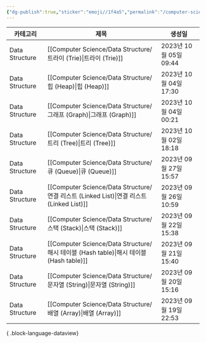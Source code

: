```yaml
---
{"dg-publish":true,"sticker":"emoji//1f4a5","permalink":"/computer-science/data-structure/","dgPassFrontmatter":true,"noteIcon":""}
---
```


| 카테고리           | 제목                                                                                | 생성일                 |
| -------------- | --------------------------------------------------------------------------------- | ------------------- |
| Data Structure | [[Computer Science/Data Structure/트라이 (Trie)\|트라이 (Trie)]]                     | 2023년 10월 05일 09:44 |
| Data Structure | [[Computer Science/Data Structure/힙 (Heap)\|힙 (Heap)]]                         | 2023년 10월 04일 17:30 |
| Data Structure | [[Computer Science/Data Structure/그래프 (Graph)\|그래프 (Graph)]]                   | 2023년 10월 04일 00:21 |
| Data Structure | [[Computer Science/Data Structure/트리 (Tree)\|트리 (Tree)]]                       | 2023년 10월 02일 18:18 |
| Data Structure | [[Computer Science/Data Structure/큐 (Queue)\|큐 (Queue)]]                       | 2023년 09월 27일 15:57 |
| Data Structure | [[Computer Science/Data Structure/연결 리스트 (Linked List)\|연결 리스트 (Linked List)]] | 2023년 09월 26일 10:59 |
| Data Structure | [[Computer Science/Data Structure/스택 (Stack)\|스택 (Stack)]]                     | 2023년 09월 22일 15:38 |
| Data Structure | [[Computer Science/Data Structure/해시 테이블 (Hash table)\|해시 테이블 (Hash table)]]   | 2023년 09월 21일 15:40 |
| Data Structure | [[Computer Science/Data Structure/문자열 (String)\|문자열 (String)]]                 | 2023년 09월 20일 15:16 |
| Data Structure | [[Computer Science/Data Structure/배열 (Array)\|배열 (Array)]]                     | 2023년 09월 19일 22:53 |

{ .block-language-dataview}

